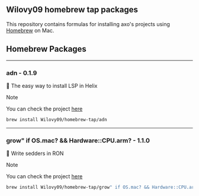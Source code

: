 ## Wilovy09 homebrew tap packages

This repository contains formulas for installing axo's projects using [Homebrew](https://brew.sh) on Mac.
## Homebrew Packages

---
### adn - 0.1.9
🧬 The easy way to install LSP in Helix
> [!NOTE]
> You can check the project [here](https://github.com/Wilovy09/ADN)
```bash
brew install Wilovy09/homebrew-tap/adn
```

---
### grow" if OS.mac? && Hardware::CPU.arm? - 1.1.0
🌱 Write sedders in RON
> [!NOTE]
> You can check the project [here](https://github.com/Wilovy09/Grow-rs)
```bash
brew install Wilovy09/homebrew-tap/grow" if OS.mac? && Hardware::CPU.arm?
```

